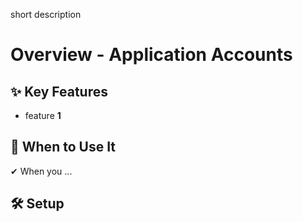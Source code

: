 short description

# Overview - Application Accounts

## ✨ Key Features

- feature **1**

## 📌 When to Use It

✔ When you ...

## 🛠️ Setup
